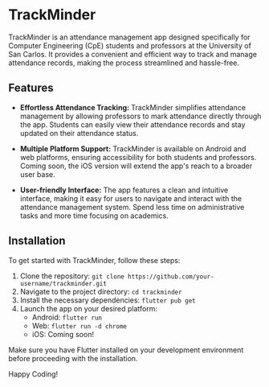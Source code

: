 # TrackMinder

TrackMinder is an attendance management app designed specifically for Computer Engineering (CpE) students and professors at the University of San Carlos. It provides a convenient and efficient way to track and manage attendance records, making the process streamlined and hassle-free.

## Features

- **Effortless Attendance Tracking:** TrackMinder simplifies attendance management by allowing professors to mark attendance directly through the app. Students can easily view their attendance records and stay updated on their attendance status.

- **Multiple Platform Support:** TrackMinder is available on Android and web platforms, ensuring accessibility for both students and professors. Coming soon, the iOS version will extend the app's reach to a broader user base.

- **User-friendly Interface:** The app features a clean and intuitive interface, making it easy for users to navigate and interact with the attendance management system. Spend less time on administrative tasks and more time focusing on academics.

## Installation

To get started with TrackMinder, follow these steps:

1. Clone the repository: `git clone https://github.com/your-username/trackminder.git`
2. Navigate to the project directory: `cd trackminder`
3. Install the necessary dependencies: `flutter pub get`
4. Launch the app on your desired platform:
   - Android: `flutter run`
   - Web: `flutter run -d chrome`
   - iOS: Coming soon!

Make sure you have Flutter installed on your development environment before proceeding with the installation.

Happy Coding!
